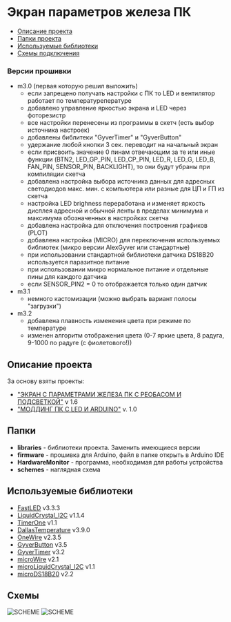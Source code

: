 # Экран параметров железа ПК
* [Описание проекта](#chapter-0)
* [Папки проекта](#chapter-1)
* [Используемые библиотеки](#chapter-2)
* [Схемы подключения](#chapter-3)

### Версии прошивки
- m3.0 (первая которую решил выложить)
  - если запрещено получать настройки с ПК то LED и вентилятор работает по температурепературе
  - добавлено управление яркостью экрана и LED через фоторезистр
  - все настройки перенесены из программы в скетч (есть выбор источника настроек)
  - добавлены библитеки "GyverTimer" и "GyverButton"
  - удержание любой кнопки 3 сек. переводит на начальный экран
  - если присвоить значение 0 пинам отвечающим за те или иные функции (BTN2, LED_GP_PIN, LED_CP_PIN, LED_R, LED_G, LED_B, FAN_PIN, SENSOR_PIN, BACKLIGHT), то они будут убраны при компиляции скетча
  - добавлена настройка выбора источника данных для адресных светодиодов макс. мин. с компьютера или разные для ЦП и ГП из скетча
  - настройка LED brighness переработана и изменяет яркость дисплея адресной и обычной ленты в пределах минимума и максимума обозначенных в настройках скетча
  - добавлена настройка для отключения построения графиков (PLOT)
  - добавлена настройка (MICRO) для переключения используемых библиотек (микро версии AlexGyver или стандартные)
  - при использовании стандартной библиотеки датчика DS18B20 используется паразитное питание
  - при использовании микро нормальное питание и отдельные пины для каждого датчика
  - если SENSOR_PIN2 = 0 то отображается только один датчик
- m3.1
  - немного кастомизации (можно выбрать вариант полосы "загрузки")
- m3.2
  - добавлена плавность изменения цвета при режиме по температуре
  - изменен алгоритм отображения цвета (0-7 яркие цвета, 8 радуга, 9-1000 по радуге (с фиолетового!))

<a id="chapter-0"></a>
## Описание проекта
За основу взяты проекты:
  - ["ЭКРАН С ПАРАМЕТРАМИ ЖЕЛЕЗА ПК С РЕОБАСОМ И ПОДСВЕТКОЙ"](https://alexgyver.ru/pcdisplay/) v 1.6
  - ["МОДДИНГ ПК С LED И ARDUINO"](https://alexgyver.ru/pcdisplay_v2/) v. 1.0

<a id="chapter-1"></a>
## Папки
- **libraries** - библиотеки проекта. Заменить имеющиеся версии
- **firmware** - прошивка для Arduino, файл в папке открыть в Arduino IDE
- **HardwareMonitor** - программа, необходимая для работы устройства
- **schemes** - наглядная схема

<a id="chapter-2"></a>
## Используемые библиотеки
* [FastLED](https://github.com/FastLED/FastLED) v3.3.3
* [LiquidCrystal_I2C](https://github.com/marcoschwartz/LiquidCrystal_I2C) v1.1.4
* [TimerOne](https://github.com/PaulStoffregen/TimerOne) v1.1
* [DallasTemperature](https://github.com/milesburton/Arduino-Temperature-Control-Library) v3.9.0
* [OneWire](https://github.com/PaulStoffregen/OneWire) v2.3.5
* [GyverButton](https://github.com/AlexGyver/GyverLibs) v3.5
* [GyverTimer](https://github.com/AlexGyver/GyverLibs) v3.2
* [microWire](https://github.com/AlexGyver/GyverLibs) v2.1
* [microLiquidCrystal_I2C](https://github.com/AlexGyver/GyverLibs) v1.1
* [microDS18B20](https://github.com/AlexGyver/GyverLibs) v2.2

<a id="chapter-3"></a>
## Схемы
![SCHEME](https://github.com/AlexGyver/PCdisplay/blob/master/schemes%26PCBs/scheme_fritzing.png)
![SCHEME](https://github.com/AlexGyver/PCdisplay/blob/master/schemes%26PCBs/scheme_EasyEDA.png)
